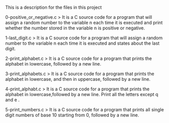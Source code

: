 This is a description for the files in this project

0-positive_or_negative.c > It is a C source code for a program that will assign a random number to the variable n each time it is executed and print whether the number stored in the variable n is positive or negative.

1-last_digit.c > It is a C source code for a program that will assign a random number to the variable n each time it is executed and states about the last digit.

2-print_alphabet.c > It is a C source code for a program that prints the alphabet in lowercase, followed by a new line.

3-print_alphabets.c > It is a C source code for a program that prints the alphabet in lowercase, and then in uppercase, followed by a new line.

4-print_alphabt.c > It is a C source code for a program that prints the alphabet in lowercase,followed by a new line. Print all the letters except q and e .

5-print_numbers.c > It is a C source code for a program that prints all single digit numbers of base 10 starting from 0, followed by a new line.

